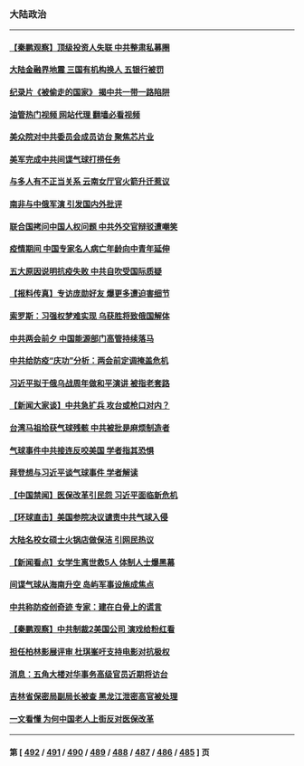### 大陆政治
---
#### [【秦鹏观察】顶级投资人失联 中共整肃私募圈](../../pages/ncid277/n13932302.md?02181245) 
#### [大陆金融界地震 三国有机构换人 五银行被罚](../../pages/ncid277/n13932344.md?02181245) 
#### [纪录片《被偷走的国家》 揭中共一带一路陷阱](../../pages/ncid277/n13932218.md?02181245) 
#### [油管热门视频 网站代理 翻墙必看视频](http://138.2.39.72:81/youtube.html?epic-marker?02181245)
#### [美众院对中共委员会成员访台 聚焦芯片业](../../pages/ncid277/n13932185.md?02181245) 
#### [美军完成中共间谍气球打捞任务](../../pages/ncid277/n13932233.md?02181245) 
#### [与多人有不正当关系 云南女厅官火箭升迁惹议](../../pages/ncid277/n13932221.md?02181245) 
#### [南非与中俄军演 引发国内外批评](../../pages/ncid277/n13932199.md?02181245) 
#### [联合国拷问中国人权问题 中共外交官辩驳遭嘲笑](../../pages/ncid277/n13932177.md?02181245) 
#### [疫情期间 中国专家名人病亡年龄向中青年延伸](../../pages/ncid277/n13932197.md?02181245) 
#### [五大原因说明抗疫失败 中共自吹受国际质疑](../../pages/ncid277/n13932168.md?02181245) 
#### [【报料传真】专访庞勋好友 爆更多遭迫害细节](../../pages/ncid277/n13932032.md?02181245) 
#### [索罗斯：习强权梦难实现 乌获胜将致俄国解体](../../pages/ncid277/n13932146.md?02181245) 
#### [中共两会前夕 中国能源部门高管持续落马](../../pages/ncid277/n13932153.md?02181245) 
#### [中共给防疫“庆功”分析：两会前定调掩盖危机](../../pages/ncid277/n13931864.md?02181245) 
#### [习近平拟于俄乌战周年做和平演讲 被指老套路](../../pages/ncid277/n13932004.md?02181245) 
#### [【新闻大家谈】中共急扩兵 攻台或枪口对内？](../../pages/ncid277/n13931713.md?02181245) 
#### [台湾马祖拾获气球残骸 中共被批是麻烦制造者](../../pages/ncid277/n13931675.md?02181245) 
#### [气球事件中共接连反咬美国 学者指其恐惧](../../pages/ncid277/n13931685.md?02181245) 
#### [拜登想与习近平谈气球事件 学者解读](../../pages/ncid277/n13931686.md?02181245) 
#### [【中国禁闻】医保改革引民怨 习近平面临新危机](../../pages/ncid277/n13931465.md?02181245) 
#### [【环球直击】美国参院决议谴责中共气球入侵](../../pages/ncid277/n13931420.md?02181245) 
#### [大陆名校女硕士火锅店做保洁 引网民热议](../../pages/ncid277/n13931886.md?02181245) 
#### [【新闻看点】女学生离世救5人 体制人士爆黑幕](../../pages/ncid277/n13931516.md?02181245) 
#### [间谍气球从海南升空 岛屿军事设施成焦点](../../pages/ncid277/n13931607.md?02181245) 
#### [中共称防疫创奇迹 专家：建在白骨上的谎言](../../pages/ncid277/n13931404.md?02181245) 
#### [【秦鹏观察】中共制裁2美国公司 演戏给粉红看](../../pages/ncid277/n13931519.md?02181245) 
#### [担任柏林影展评审 杜琪峯吁支持电影对抗极权](../../pages/ncid277/n13931435.md?02181245) 
#### [消息：五角大楼对华事务高级官员近期将访台](../../pages/ncid277/n13931512.md?02181245) 
#### [吉林省保密局副局长被查 黑龙江泄密高官被处理](../../pages/ncid277/n13931416.md?02181245) 
#### [一文看懂 为何中国老人上街反对医保改革](../../pages/ncid277/n13931398.md?02181245) 

---
#### 第 [ [492](./492.md?02181245) / [491](./491.md?02181245) / [490](./490.md?02181245) / [489](./489.md?02181245) / [488](./488.md?02181245) / [487](./487.md?02181245) / [486](./486.md?02181245) / [485](./485.md?02181245) ] 页
